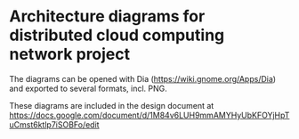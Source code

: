 # Architecture diagrams for distributed cloud computing network project

The diagrams can be opened with Dia (https://wiki.gnome.org/Apps/Dia) and exported to several formats, incl. PNG.

These diagrams are included in the design document at https://docs.google.com/document/d/1M84v6LUH9mmAMYHyUbKFOYjHpTuCmst6ktlp7iSOBFo/edit
